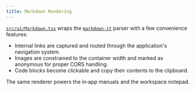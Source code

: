 ```yaml
---
title: Markdown Rendering
---
```


[`src/ui/Markdown.tsx`](../../../../../app/studio/src/ui/Markdown.tsx) wraps the
[`markdown-it`](https://github.com/markdown-it/markdown-it) parser with a few
convenience features:

- Internal links are captured and routed through the application's navigation
  system.
- Images are constrained to the container width and marked as anonymous for
  proper CORS handling.
- Code blocks become clickable and copy their contents to the clipboard.

The same renderer powers the in‑app manuals and the workspace notepad.

